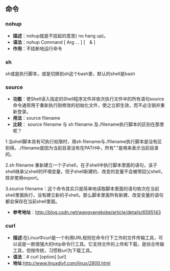 
## 命令
### nohup
 - **描述**：nohup就是不挂起的意思( no hang up)。
 - **语法**：nohup Command [ Arg ... ] [　& ] 　　
 - **作用**：不挂断地运行命令

### sh
sh或是执行脚本，或是切换到sh这个bash里，默认的shell是bash

### source
 - **功能**：使Shell读入指定的Shell程序文件并依次执行文件中的所有语句source命令通常用于重新执行刚修改的初始化文件，使之立即生效，而不必注销并重新登录。
 - **用法**：source filename
 - **比较**：
source filename 与 sh filename 及./filename执行脚本的区别在那里呢？

1.当shell脚本具有可执行权限时，用sh filename与./filename执行脚本是没有区别得。./filename是因为当前目录没有在PATH中，所有"."是用来表示当前目录的。

2.sh filename 重新建立一个子shell，在子shell中执行脚本里面的语句，该子shell继承父shell的环境变量，但子shell新建的、改变的变量不会被带回父shell，除非使用export。

3.source filename：这个命令其实只是简单地读取脚本里面的语句依次在当前shell里面执行，没有建立新的子shell。那么脚本里面所有新建、改变变量的语句都会保存在当前shell里面。
 - **参考地址**：http://blog.csdn.net/wangyangkobe/article/details/6595143

### curl
- **描述**:在Linux中curl是一个利用URL规则在命令行下工作的文件传输工具，可以说是一款很强大的http命令行工具。它支持文件的上传和下载，是综合传输工具，但按传统，习惯称url为下载工具。
 - **语法**：# curl [option] [url]
 - **地址**:http://www.linuxdiyf.com/linux/2800.html


